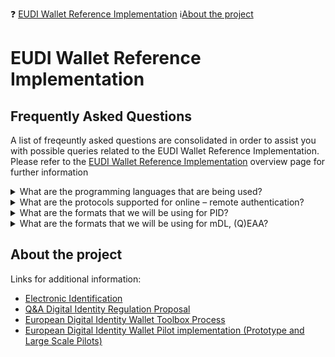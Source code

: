 ❓ [EUDI Wallet Reference Implementation](#frequently-asked-questions)  :information_source:[About the project](#about-the-project)

# EUDI Wallet Reference Implementation 
## Frequently Asked Questions

A list of freqeuntly asked questions are consolidated in order to assist you with possible queries related to the EUDI Wallet Reference Implementation. Please refer to the [EUDI Wallet Reference Implementation](https://github.com/eu-digital-identity-wallet/architecture-and-reference-framework) overview page for further information

<Details>
 <summary>What are the programming languages that are being used?</summary> 
For Android it will mainly be Kotlin and for the iOS it will mainly be Swift (so it is the preferred native languages of each platform). Other languages will also be used in the ecosystem of the EUDIW.
</Details>

<Details>
 <summary>What are the protocols supported for online – remote authentication? </summary> 
The baseline for the reference implementation is the ARF. Hence, we will be supporting OID4VP using the profile of ISO23220-4 Annex B.
</Details>

<Details>
 <summary>What are the formats that we will be using for PID?	</summary> 
According to the ARF and the current PID rulebook 1.0.0., we will be supporting both mDoc and SD-JWT format.
</Details>

<Details>
 <summary>What are the formats that we will be using for mDL, (Q)EAA?	</summary> 
According to the ARF and the current mDL rulebook 1.0.0., we will be supporting both mDoc and SD-JWT format.
</Details>


## About the project
Links for additional information:  
-  [Electronic Identification](https://digital-strategy.ec.europa.eu/en/policies/electronic-identification)  
-  [Q&A Digital Identity Regulation Proposal](https://digital-strategy.ec.europa.eu/en/faqs/qa-digital-identity-regulation-proposal)  
-  [European Digital Identity Wallet Toolbox Process](https://digital-strategy.ec.europa.eu/en/policies/eudi-wallet-toolbox)  
-  [European Digital Identity Wallet Pilot implementation (Prototype and Large Scale Pilots)](https://digital-strategy.ec.europa.eu/en/policies/eudi-wallet-implementation)  
